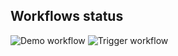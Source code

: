 ## Workflows status

![Demo workflow](https://github.com/rthib91/actions-app/workflows/Demo/badge.svg) 
![Trigger workflow](https://github.com/rthib91/actions-app/workflows/Trigger/badge.svg)